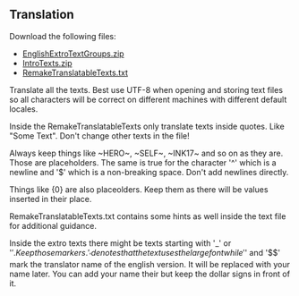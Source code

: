 ## Translation

Download the following files:

- [EnglishExtroTextGroups.zip](EnglishExtroTextGroups.zip)
- [IntroTexts.zip](IntroTexts.zip)
- [RemakeTranslatableTexts.txt](RemakeTranslatableTexts.txt)

Translate all the texts. Best use UTF-8 when opening and storing text files so all characters will be correct on different machines with different default locales.

Inside the RemakeTranslatableTexts only translate texts inside quotes. Like "Some Text". Don't change other texts in the file!

Always keep things like ~HERO~, ~SELF~, ~INK17~ and so on as they are. Those are placeholders. The same is true for the character '^' which is a newline and '$' which is a non-breaking space. Don't add newlines directly.

Things like {0} are also placeolders. Keep them as there will be values inserted in their place.

RemakeTranslatableTexts.txt contains some hints as well inside the text file for additional guidance.



Inside the extro texts there might be texts starting with '_' or '$'. Keep those markers. '_' denotes that the text uses the large font while '$' and '$$' mark the translator name of the english version. It will be replaced with your name later. You can add your name their but keep the dollar signs in front of it.